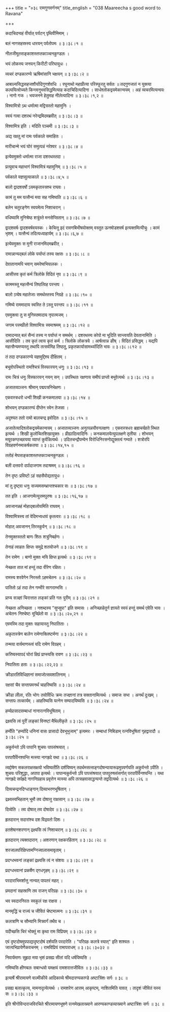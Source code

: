 +++
title = "०३८ रामगुणवर्णनम्"
title_english = "038 Maareecha s good word to Ravana"

+++


कदाचिदप्यहं वीर्यात् पर्यटन् पृथिवीमिमाम् ।  

बलं नागसहस्रस्य धारयन् पर्वतोपमः  ॥  ३।३८।१  ॥   

नीलजीमूतसङ्काशस्तप्तकाञ्चनकुण्डलः ।  

भयं लोकस्य जनयन् किरीटी परिघायुधः ।  

व्यचरं दण्डकारण्ये ऋषिमांसानि भक्षयन्  ॥  ३।३८।२  ॥   

आबाल्यसिद्धसहजशौर्यादिगुणशेवधिः । रघुनाथो महाप्रीत्या परिस्फुरतु सर्वतः
 ॥  तद्गुणजातं न युक्त्या कल्पयित्वोच्यते किन्त्वनुभवसिद्धमित्याह
कदाचिदित्यादिना । सार्धश्लोकद्वयमेकान्वयम् । अहं व्यचरमित्यन्वयः । नागो
गजः । भयजनने हेतुमाह नीलेत्यादिना  ॥  ३।३८।१,२  ॥   

  

विश्वामित्रो ऽथ धर्मात्मा मद्वित्रस्तो महामुनिः ।  

स्वयं गत्वा दशरथं नरेन्द्रमिदमब्रवीत्  ॥  ३।३८।३  ॥   

विश्वामित्र इति । मदिति पञ्चमी  ॥  ३।३८।३  ॥   

  

अद्य रक्षतु मां रामः पर्वकाले समाहितः ।  

मारीचान्मे भयं घोरं समुत्पन्नं नरेश्वर  ॥  ३।३८।४  ॥   

इत्येवमुक्तो धर्मात्मा राजा दशरथस्तदा ।  

प्रत्युवाच महाभागं विश्वामित्रं महामुनिम्  ॥  ३।३८।५  ॥   

पर्वकाले यज्ञसुत्याकाले  ॥  ३।३८।४,५  ॥   

  

बालो द्वादशवर्षो ऽयमकृतास्त्रश्च राघवः ।  

कामं तु मम यत्सैन्यं मया सह गमिष्यति  ॥  ३।३८।६  ॥   

बलेन चतुरङ्गेण स्वयमेत्य निशाचरान् ।  

वधिष्यामि मुनिश्रेष्ठ शत्रूंस्ते मनसेप्सितान्  ॥  ३।३८।७  ॥   

द्वादशवर्षः द्वादशवर्षवयस्कः । केचित्तु इदं रावणबिभीषयोक्तम् वस्तुत
ऊनषोडशवर्ष इत्यक्तमित्यीचुः । कामं भृशम् । यत्सैन्यं तदित्यध्याहार्यम्
 ॥  ३।३८।६,७  ॥   

  

इत्येवमुक्तः स मुनी राजानमिदमब्रवीत् ।  

रामान्नान्यद्बलं लोके पर्याप्तं तस्य रक्षसः  ॥  ३।३८।८  ॥   

देवातानामपि भवान् समरेष्वभिपालकः ।  

आसीत्तव कृतं कर्म त्रिलोके विदितं नृप  ॥  ३।३८।९  ॥   

काममस्तु महत्सैन्यं तिष्ठत्विह परन्तप ।  

बालो ऽप्येष महातेजाः समर्थस्तस्य निग्रहे  ॥  ३।३८।१०  ॥   

गमिष्ये राममादाय स्वस्ति ते ऽस्तु परन्तप  ॥  ३।३८।११  ॥   

एवमुक्त्वा तु स मुनिस्तमादाय नृपात्मजम् ।  

जगाम परमप्रीतो विश्वामित्रः स्वमाश्रमम्  ॥  ३।३८।१२  ॥   

रामादन्यत् बलं सैन्यं तस्य न पर्याप्तं न समर्थम् । दशरथस्य कोपो मा
भूदिति सान्त्वयति देवतानामिति । आसीदिति । तव कृतं त्वाय कृतं कर्म ।
त्रिलोके लोकत्रये । आर्षत्वान्न ङीष् । विदितं प्रसिद्धम् । यद्यपि
महत्सैन्यमप्यस्तु तथापि तत्सर्वमिह तिष्ठतु, प्रकृतकार्यासामर्थ्यादिति
भावः  ॥  ३।३८।८१२  ॥   

  

तं तदा दण्डकारण्ये यज्ञमुद्दिश्य दीक्षितम् ।  

बभूवोपस्थितो रामश्चित्रं विस्फारयन् धनुः  ॥  ३।३८।१३  ॥   

रामः चित्रं धनुः विस्फारयन् नयन् सन् । उपस्थितः रक्षणाय समीपं प्राप्तो
बभूवेत्यर्थः  ॥  ३।३८।१३  ॥   

  

अजातव्यञ्जनः श्रीमान् पद्मपत्रनिभेक्षणः ।  

एकवस्त्रधरो धन्वी शिखी कनकमालया  ॥  ३।३८।१४  ॥   

शोभयन् दण्डकारण्यं दीप्तेन स्वेन तेजसा ।  

अदृश्यत ततो रामो बालचन्द्र इवोदितः  ॥  ३।३८।१५  ॥   

अजातेत्यादिश्लोकद्वयमेकान्वयम् । अजातव्यञ्जनः अनुत्पन्नयौवनलक्षणः ।
एकवस्त्रधरः ब्रह्मचर्यव्रते स्थित इत्यर्थः । शिखी कुलोचितशिखायुक्तः ।
व्रीह्यादित्वादिनिः । कनकमालयेत्युपलक्षणे तृतीया । शोभयन्
मयूरकण्ठच्छायया व्याप्तं कुर्वन्नित्यर्थः । उदितचन्द्रौपम्येन
विरोधिनिरसनोद्युक्तत्वं गम्यते । शत्रोरपि विग्रहवर्णनमाकर्षकतया  ॥ 
३।३८।१४,१५  ॥   

  

ततोहं मेघसङ्काशस्तप्तकाञ्चनकुण्डलः ।  

बली दत्तवरो दर्पादाजगाम तदाश्रमम्  ॥  ३।३८।१६  ॥   

तेन दृष्टः प्रविष्टो ऽहं सहसैवोद्यतायुधः ।  

मां तु दृष्ट्वा धनुः सज्यमसम्भ्रान्तश्चकार सः  ॥  ३।३८।१७  ॥   

तत इति । आजगामेत्युत्तमपुरुषः  ॥  ३।३८।१६,१७  ॥   

  

अवजानन्नहं मोहाद्बालोयमिति राघवम् ।  

विश्वामित्रस्य तां वेदिमभ्यधावं कृतत्वरः  ॥  ३।३८।१८  ॥   

मोहात् अवजानन् तिरस्कुर्वन्  ॥  ३।३८।१८  ॥   

  

तेनमुक्तस्ततो बाणः शितः शत्रुनिबर्हणः ।  

तेनाहं त्वाहतः क्षिप्तः समुद्रे शतयोजने  ॥  ३।३८।१९  ॥   

तेन रामेण । बाणो मुक्तः मयि क्षिप्त इत्यर्थः  ॥  ३।३८।१९  ॥   

  

नेच्छता तात मां हन्तुं तदा वीरेण रक्षितः ।  

रामस्य शरवेगेन निरस्तो ऽहमचेतनः  ॥  ३।३८।२०  ॥   

पातितो ऽहं तदा तेन गम्भीरे सागराम्भसि ।  

प्राप्य सञ्ज्ञां चिरात्तात लङ्कां प्रति गतः पुरीम्  ॥  ३।३८।२१  ॥   

नेच्छता अनिच्छता । नशब्दस्य "सुप्सुपा" इति समासः । अनिच्छाहेतुर्न
ज्ञायते स्वयं हन्तुं समर्थ एवेति भावः । अचेतनः निश्चेष्टः मूर्च्छितो वा
 ॥  ३।३८।२०,२१  ॥   

  

एवमस्मि तदा मुक्तः सहायास्तु निपातिताः ।  

अकृतास्त्रेण बालेन रामेणाक्लिष्टर्मणा  ॥  ३।३८।२२  ॥   

तन्मया वार्यमाणस्त्वं यदि रामेण विग्रहम् ।  

करिष्यस्यापदं घोरां क्षिप्रं प्राप्स्यसि रावण  ॥  ३।३८।२३  ॥   

निपातिताः हताः  ॥  ३।३८।२२,२३  ॥   

  

क्रीडारतिविधिज्ञानां समाजोत्सवशालिनाम् ।  

रक्षसां चैव सन्तापमनर्थं चाहरिष्यसि  ॥  ३।३८।२४  ॥   

क्रीडा लीला, रतिः भोगः तयोर्विधिः क्रमः तज्ज्ञानां तत्र सक्तानामित्यर्थः
। समाजः सभा । अनर्थं दुःखम् । सन्तापः तत्कार्यम् । आहरिष्यसि यत्नेन
सम्पादयिष्यसि  ॥  ३।३८।२४  ॥   

  

हर्म्यप्रासादसम्बाधां नानारत्नविभूषिताम् ।  

द्रक्ष्यसि त्वं पुरीं लङ्कां विनष्टां मैथिलीकृते  ॥  ३।३८।२५  ॥   

हर्म्येति "हर्म्यादि धनिनां वासः प्रासादो देवभूभुजाम्" इत्यमरः ।
सम्बाधां निबिडाम् रत्नविभूषितां गृहद्वारादौ  ॥  ३।३८।२५  ॥   

  

अकुर्वन्तो ऽपि पापानि शुचयः पापसंश्रयात् ।  

परपापैर्विनश्यन्ति मत्स्या नागह्रदे यथा  ॥  ३।३८।२६  ॥   

त्वद्दोषेण सकलराक्षसक्षयो भविष्यतीति दर्शयिष्यन्
तदर्थमसत्सङ्गदोषन्यायारूढमुपवर्णयति अकुर्वन्तो ऽपीति । शुचयः परिशुद्धाः,
अपापा इत्यर्थः । पापान्यकुर्वन्तो ऽपि पापसंश्रयात् पापपुरुषसंसर्गात्
परपापैर्विनश्यन्ति । यथा नागह्रदे सर्पह्रदे नागनिग्रहाय प्रवृत्तेन
मत्स्या अपि तत्सहवासाद्धन्यन्ते तद्वदित्यर्थः  ॥  ३।३८।२६  ॥   

  

दिव्यचन्द्रनदिग्धाङ्गान् दिव्याभरणभूषितान् ।  

द्रक्ष्यस्यभिहतान् भूमौ तव दोषात्तु राक्षसान्  ॥  ३।३८।२७  ॥   

दिव्येति । तव दोषात् तव दोषादेव  ॥  ३।३८।२७  ॥   

  

हृतदारान् सदारांश्च दश विद्रवतो दिशः ।  

हतशेषानशरणान् द्रक्ष्यसि त्वं निशाचरान्  ॥  ३।३८।२८  ॥   

हृतदारान् त्यक्तदारान् । अशरणान् रक्षकरहितान्  ॥  ३।३८।२८  ॥   

  

शरजालपरिक्षिप्तामग्निज्वालासमावृताम् ।  

प्रदग्धभवनां लङ्कां द्रक्ष्यसि त्वं न संशयः  ॥  ३।३८।२९  ॥   

प्रदग्धभवानां प्रकर्षेण द्गधगृहम्  ॥  ३।३८।२९  ॥   

  

परदाराभिमर्शात्तु नान्यत् पापतरं महत् ।  

प्रमदानां सहस्राणि तव राजन् परिग्रहः  ॥  ३।३८।३०  ॥   

भव स्वदारनिरतः स्वकुलं रक्ष राक्षस ।  

मानमृद्धिं च राज्यं च जीवितं चेष्टमात्मनः  ॥  ३।३८।३१  ॥   

कलत्राणि च सौम्यानि मित्रवर्गं तथैव च ।  

यदीच्छसि चिरं भोक्तुं मा कृथा राम विप्रियम्  ॥  ३।३८।३२  ॥   

एवं दृष्टदोषमुपपाद्यादृष्टदोषं दर्शयति परदारेति । "परिग्रहः कलत्रे
स्यात्" इति शाश्वतः । जात्यभिप्रायेणैकवचनम् । रामविप्रियं रामापराधम्  ॥ 
३।३८।३०३२  ॥   

  

निवार्यमाणः सुहृदा मया भृशं प्रसह्य सीतां यदि धर्षयिष्यसि ।  

गमिष्यसि क्षीणबलः सबान्धवो यमक्षयं रामशरात्तजीवितः  ॥  ३।३८।३३  ॥   

इत्यार्षे श्रीरामायणे वाल्मीकीये आदिकाव्ये श्रीमदारण्यकाण्डे
अष्टात्रिंशः सर्गः  ॥  ३८  ॥   

प्रसह्य बलात्कृत्य, मामनादृत्येत्यर्थः । रामशरेण आत्तम् आकृष्टम्,
नाशितमिति यावत् । तादृशं जीवितं यस्य सः  ॥  ३।३८।३३  ॥   

इति श्रीगोविन्दराजविरचिते श्रीरामायणभूषणे रत्नमेखलाख्याने
आरण्यकाण्डव्याख्याने अष्टात्रिंशः सर्गः  ॥  ३८  ॥   


